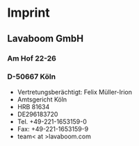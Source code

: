 # Imprint

## Lavaboom GmbH
### Am Hof 22-26
### D-50667 Köln

* Vertretungsberächtigt: Felix Müller-Irion
* Amtsgericht Köln
* HRB 81634
* DE296183720
* Tel. +49-221-1653159-0
* Fax: +49-221-1653159-9
* team< at >lavaboom.com
